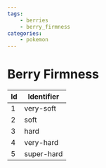 ```yaml
---
tags:
    - berries
    - berry_firmness
categories:
    - pokemon
---
```


# Berry Firmness

| **Id** | **Identifier** |
|--------|----------------|
| 1  | very-soft  |
| 2  | soft       |
| 3  | hard       |
| 4  | very-hard  |
| 5  | super-hard |
